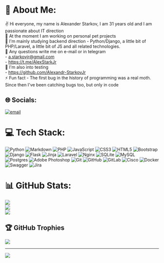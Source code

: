# 💫 About Me:
✌ Hi everyone, my name is Alexander Starkov, I am 31 years old and I am passionate about IT direction<br>🔭 At the moment I am working on personal pet projects<br>🌱 I'm mainly studying backend direction - Python/Django, a little bit of PHP/Laravel, a little bit of JS and all related technologies.<br>📝 Any questions write me on e-mail or in telegram<br>- a.starkovjr@gmail.com<br>- https://t.me/AlexStarkJr<br>🧪 I'm also into testing<br>- https://github.com/Alexandr-StarkovJr<br>⚡ Fun fact - The first bug in the history of programming was a real moth. Since then I've been catching bugs too, but only in code


## 🌐 Socials:
[![email](https://img.shields.io/badge/Email-D14836?logo=gmail&logoColor=white)](mailto:a.starkovjr@gmail.com) 

# 💻 Tech Stack:
![Python](https://img.shields.io/badge/python-3670A0?style=plastic&logo=python&logoColor=ffdd54) ![Markdown](https://img.shields.io/badge/markdown-%23000000.svg?style=plastic&logo=markdown&logoColor=white) ![PHP](https://img.shields.io/badge/php-%23777BB4.svg?style=plastic&logo=php&logoColor=white) ![JavaScript](https://img.shields.io/badge/javascript-%23323330.svg?style=plastic&logo=javascript&logoColor=%23F7DF1E) ![CSS3](https://img.shields.io/badge/css3-%231572B6.svg?style=plastic&logo=css3&logoColor=white) ![HTML5](https://img.shields.io/badge/html5-%23E34F26.svg?style=plastic&logo=html5&logoColor=white) ![Bootstrap](https://img.shields.io/badge/bootstrap-%238511FA.svg?style=plastic&logo=bootstrap&logoColor=white) ![Django](https://img.shields.io/badge/django-%23092E20.svg?style=plastic&logo=django&logoColor=white) ![Flask](https://img.shields.io/badge/flask-%23000.svg?style=plastic&logo=flask&logoColor=white) ![Jinja](https://img.shields.io/badge/jinja-white.svg?style=plastic&logo=jinja&logoColor=black) ![Laravel](https://img.shields.io/badge/laravel-%23FF2D20.svg?style=plastic&logo=laravel&logoColor=white) ![Nginx](https://img.shields.io/badge/nginx-%23009639.svg?style=plastic&logo=nginx&logoColor=white) ![SQLite](https://img.shields.io/badge/sqlite-%2307405e.svg?style=plastic&logo=sqlite&logoColor=white) ![MySQL](https://img.shields.io/badge/mysql-4479A1.svg?style=plastic&logo=mysql&logoColor=white) ![Postgres](https://img.shields.io/badge/postgres-%23316192.svg?style=plastic&logo=postgresql&logoColor=white) ![Adobe Photoshop](https://img.shields.io/badge/adobe%20photoshop-%2331A8FF.svg?style=plastic&logo=adobe%20photoshop&logoColor=white) ![Git](https://img.shields.io/badge/git-%23F05033.svg?style=plastic&logo=git&logoColor=white) ![GitHub](https://img.shields.io/badge/github-%23121011.svg?style=plastic&logo=github&logoColor=white) ![GitLab](https://img.shields.io/badge/gitlab-%23181717.svg?style=plastic&logo=gitlab&logoColor=white) ![Cisco](https://img.shields.io/badge/cisco-%23049fd9.svg?style=plastic&logo=cisco&logoColor=black) ![Docker](https://img.shields.io/badge/docker-%230db7ed.svg?style=plastic&logo=docker&logoColor=white) ![Swagger](https://img.shields.io/badge/-Swagger-%23Clojure?style=plastic&logo=swagger&logoColor=white) ![Jira](https://img.shields.io/badge/jira-%230A0FFF.svg?style=plastic&logo=jira&logoColor=white)
# 📊 GitHub Stats:
![](https://github-readme-stats.vercel.app/api?username=Alexandr-Starkov&theme=dark&hide_border=false&include_all_commits=true&count_private=false)<br/>
![](https://nirzak-streak-stats.vercel.app/?user=Alexandr-Starkov&theme=dark&hide_border=false)<br/>
![](https://github-readme-stats.vercel.app/api/top-langs/?username=Alexandr-Starkov&theme=dark&hide_border=false&include_all_commits=true&count_private=false&layout=compact)

## 🏆 GitHub Trophies
![](https://github-profile-trophy.vercel.app/?username=Alexandr-Starkov&theme=radical&no-frame=false&no-bg=false&margin-w=4)

---
[![](https://visitcount.itsvg.in/api?id=Alexandr-Starkov&icon=0&color=0)](https://visitcount.itsvg.in)
